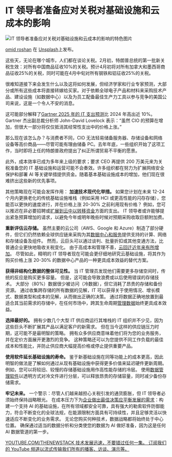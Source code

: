 # IT 领导者准备应对关税对基础设施和云成本的影响

![IT 领导者准备应对关税对基础设施和云成本的影响的特色图片](https://cdn.thenewstack.io/media/2025/03/6e7980d6-omid-roshan-eyjdkeqdlis-unsplash-1024x683.jpg)

[omid roshan](https://unsplash.com/@oommiidd?utm_content=creditCopyText&utm_medium=referral&utm_source=unsplash) 在 [Unsplash](https://unsplash.com/photos/a-close-up-of-a-board-game-on-a-table-EYJDkEqDLIs?utm_content=creditCopyText&utm_medium=referral&utm_source=unsplash)上发布。

这些天，无论在哪个城市，人们都在谈论关税。2月初，特朗普总统的第一批新关税生效：对所有中国商品征收10%的关税。预计4月初将对所有加拿大和墨西哥商品征收25%的关税，同时可能在4月中旬对所有钢铁和铝征收25%的关税。

很难知道接下来会发生什么以及这将如何发展，但经济学家和行业专家预测，大部分或所有这些成本将直接转嫁给买家。对于依赖全球电子产品和材料来采购技术产品、建设设施（如数据中心）以及为员工配备最佳生产力工具以参与竞争的美国公司来说，这是一个令人不安的消息。

这可能部分解释了[Gartner 2025 年的 IT 支出预测](https://www.gartner.com/en/newsroom/press-releases/2025-01-21-gartner-forecasts-worldwide-it-spending-to-grow-9-point-8-percent-in-2025)比 2024 年高出近 10%。Gartner 杰出副总裁分析师 John-David Lovelock 表示：“虽然 CIO 的预算在增加，但很大一部分将仅仅抵消其经常性支出中的价格上涨。”

那么现在该怎么办？与消费者不同，CIO 无法轻易储备服务器、存储设备和网络设备等高价商品——尽管可能有理由储备 PC。去年年底，一些组织开始了这项工作，当时即将上任的特朗普政府提出了纠正所谓贸易不平衡的愿景。

此外，成本效率已成为多年来上级的要求；要求 CEO 再提供 200 万美元来为关税准备您的 IT 基础设施和运营可能不会奏效。许多组织都在努力为扩展网络安全保护和部署 AI 等关键举措提供资金。随着基本基础设施成本的增加，他们现在很难挤出这些新的优先事项。

其他策略现在可能会发挥作用：
**加速技术现代化举措。** 如果您计划在未来 12-24 个月内更换老化的传统基础设施堆栈（例如采用 HCI 或更高性能的闪存存储），您能否以更快的速度进行，并在价格上涨 20-30% 之前利用现有价格？ 例如，您可以推迟在非必要招聘或[扩展到云中以转移资金](https://thenewstack.io/need-for-speed-cloud-power-moves-expand-ai-supercomputing/)方面的支出。 IT 领导者或许能够提出紧急预算增加的请求，以避免今年或明年晚些时候对预期采购收取巨额附加费。

**重新评估云存储。** 虽然主要的云公司（AWS、Google 和 Azure）制造了部分硬件，但它们仍然依赖全球供应链来采购为其[数据中心和服务](https://thenewstack.io/choosing-the-right-database-strategy-on-premises-or-cloud/)提供支持的计算、网络和存储设备及组件。 然而，云巨头可以通过谈判、批量折扣或其他变通方法，比普通企业更快地吸收关税变化。 由于高成本和管理不善，[云回迁近年来有所增加](https://thenewstack.io/updated-stats-on-cloud-sustainability-repatriation-and-cost-optimization/)。 尽管如此，精明的 IT 领导者现在可能会更仔细地研究云基础设施，将其作为购买价格上涨 20-30% 的数据中心产品的一种更具成本效益的替代方案。

**获得非结构化数据的整体可见性。** 当 IT 管理员发现他们需要更多存储空间时，传统的反应是购买更多容量。 但是，这可能会导致浪费或以后使用错误的存储技术。 大部分（80%）数据很少被访问（冷数据），但它消耗了昂贵的存储和备份资源。 通过收集跨存储的所有数据的见解，IT 可以获得关于使用情况、增长模式、数据类型和成本的见解，从而做出正确的决策。 通过将数据正确地放置到最适合其当前需求的存储中，在任何市场中，跨其生命周期[管理数据](https://thenewstack.io/managing-data-on-kubernetes-dok-solving-the-underlying-challenges/)始终更具成本效益。

**选择最好的。** 拥有少数几个大型 IT 供应商运行其堆栈的 IT 组织并不少见，因为这些巨头不断扩展其产品以满足客户的新需求。 但在当今这样的供应链压力时期，这可能不是最明智的策略。 拥有众多供应商意味着他们将为您的业务服务，并在定价方面展开更激烈的竞争。 这种策略还可以为您提供不同工作负载的最佳成本和性能比，并防止供应商大幅提高价格或停止提供重要产品。

**使用软件延长基础设施的寿命。** 鉴于新基础设施在同等功能上的成本更高，因此明智的做法是了解如何通过从现有基础设施中获得更多价值来延迟硬件更新周期。 例如，您可以将较旧、较慢的存储基础设施用作高性能存储的冷层。 使用[数据管理软件](https://thenewstack.io/can-companies-really-self-host-at-scale/)以透明方式对冷文件进行分层，可以释放昂贵的存储容量，同时减少备份存储需求。

**牢记未来。** 一个警示：尽管人们越来越担心关税引发的通货膨胀，但 IT 领导者必须始终保持战略眼光。 在成本压力下为[企业做出最佳决策应平衡发展的需求](https://thenewstack.io/what-developers-need-to-know-about-business-logic-attacks/)：构建一个支持 AI 的基础设施，在所有领域都安全可靠，具有强大的勒索软件防御能力，符合不断变化的全球法规，在能源限制方面具有可持续性，并且足够灵活以快速适应不断变化的业务需求。 无论您购买何种技术，数据战略都将始终处于中心位置。 确保通过适当的数据分析和分类使您的数据为 AI 做好准备，因为这是任何 AI 数据管道的第一步。

[
YOUTUBE.COM/THENEWSTACK
技术发展迅速，不要错过任何一集。 订阅我们的 YouTube
频道以流式传输我们所有的播客、访谈、演示等。
](https://youtube.com/thenewstack?sub_confirmation=1)